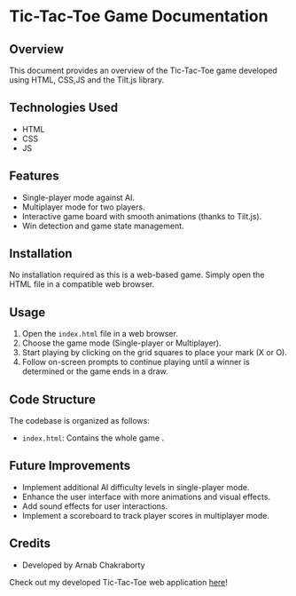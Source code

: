 # Tic-Tac-Toe Game Documentation

## Overview
This document provides an overview of the Tic-Tac-Toe game developed using HTML, CSS,JS and the Tilt.js library.

## Technologies Used
- HTML
- CSS
- JS

## Features
- Single-player mode against AI.
- Multiplayer mode for two players.
- Interactive game board with smooth animations (thanks to Tilt.js).
- Win detection and game state management.

## Installation
No installation required as this is a web-based game. Simply open the HTML file in a compatible web browser.

## Usage
1. Open the `index.html` file in a web browser.
2. Choose the game mode (Single-player or Multiplayer).
3. Start playing by clicking on the grid squares to place your mark (X or O).
4. Follow on-screen prompts to continue playing until a winner is determined or the game ends in a draw.

## Code Structure
The codebase is organized as follows:
- `index.html`: Contains the whole game .

## Future Improvements
- Implement additional AI difficulty levels in single-player mode.
- Enhance the user interface with more animations and visual effects.
- Add sound effects for user interactions.
- Implement a scoreboard to track player scores in multiplayer mode.

## Credits
- Developed by Arnab Chakraborty

Check out my developed Tic-Tac-Toe web application [here](https://arnab-cell.github.io/PRODIGY_WD_04/)!
